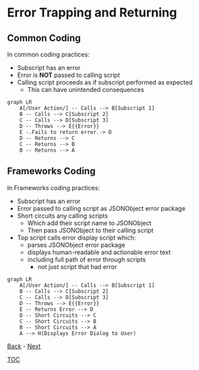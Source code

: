 # Error Trapping and Returning

## Common Coding

In common coding practices:
- Subscript has an error
- Error is **NOT** passed to calling script
- Calling script proceeds as if subscript performed as expected
  - This can have unintended consequences

```mermaid
graph LR
    A[/User Action/] -- Calls --> B[Subscript 1] 
    B -- Calls --> C[Subscript 2] 
    C -- Calls --> D[Subscript 3] 
    D -- Throws --> E{{Error}}
    E -.Fails to return error.-> D
    D -- Returns --> C
    C -- Returns --> B
    B -- Returns --> A
```
## Frameworks Coding

In Frameworks coding practices:
- Subscript has an error
- Error passed to calling script as JSONObject error package
- Short circuits any calling scripts
  - Which add their script name to JSONObject
  - Then pass JSONObject to their calling script 
- Top script calls error display script which:
  - parses JSONObject error package
  - displays human-readable and actionable error text
  - including full path of error through scripts
    - not just script that had error

```mermaid
graph LR
    A[/User Action/] -- Calls --> B[Subscript 1] 
    B -- Calls --> C[Subscript 2] 
    C -- Calls --> D[Subscript 3] 
    D -- Throws --> E{{Error}}
    E -- Returns Error --> D
    D -- Short Circuits --> C
    C -- Short Circuits --> B
    B -- Short Circuits --> A
    A --> H(Displays Error Dialog to User)    
```

[Back](Introduction.md) - [Next](Script_Functions_And_Types.md)

[TOC](TOC.md)
